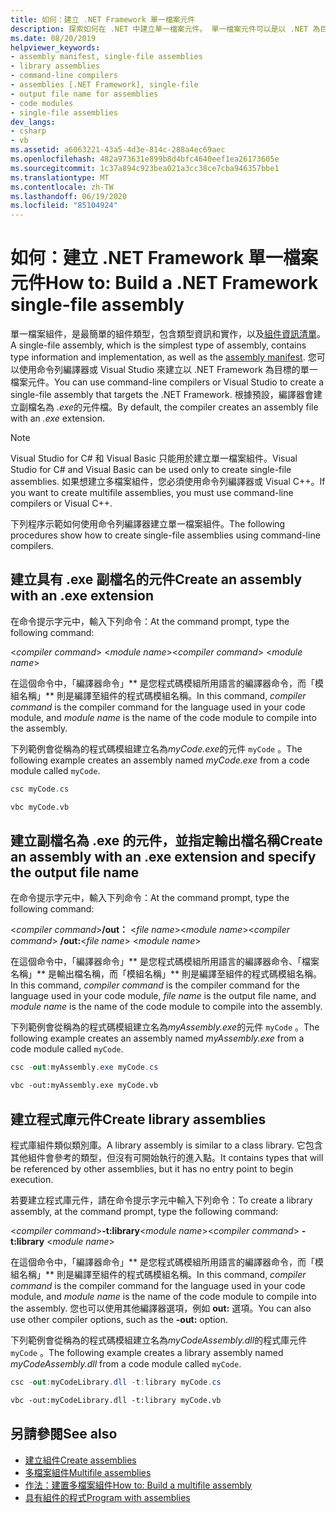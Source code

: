 ```yaml
---
title: 如何：建立 .NET Framework 單一檔案元件
description: 探索如何在 .NET 中建立單一檔案元件。 單一檔案元件可以是以 .NET 為目標的程式庫（.dll），也可以是可執行檔（.exe）。
ms.date: 08/20/2019
helpviewer_keywords:
- assembly manifest, single-file assemblies
- library assemblies
- command-line compilers
- assemblies [.NET Framework], single-file
- output file name for assemblies
- code modules
- single-file assemblies
dev_langs:
- csharp
- vb
ms.assetid: a6063221-43a5-4d3e-814c-288a4ec69aec
ms.openlocfilehash: 482a973631e899b8d4bfc4640eef1ea26173605e
ms.sourcegitcommit: 1c37a894c923bea021a3cc38ce7cba946357bbe1
ms.translationtype: MT
ms.contentlocale: zh-TW
ms.lasthandoff: 06/19/2020
ms.locfileid: "85104924"
---
```

# <a name="how-to-build-a-net-framework-single-file-assembly"></a><span data-ttu-id="6679c-104">如何：建立 .NET Framework 單一檔案元件</span><span class="sxs-lookup"><span data-stu-id="6679c-104">How to: Build a .NET Framework single-file assembly</span></span>

<span data-ttu-id="6679c-105">單一檔案組件，是最簡單的組件類型，包含類型資訊和實作，以及[組件資訊清單](../../standard/assembly/manifest.md)。</span><span class="sxs-lookup"><span data-stu-id="6679c-105">A single-file assembly, which is the simplest type of assembly, contains type information and implementation, as well as the [assembly manifest](../../standard/assembly/manifest.md).</span></span> <span data-ttu-id="6679c-106">您可以使用命令列編譯器或 Visual Studio 來建立以 .NET Framework 為目標的單一檔案元件。</span><span class="sxs-lookup"><span data-stu-id="6679c-106">You can use command-line compilers or Visual Studio to create a single-file assembly that targets the .NET Framework.</span></span> <span data-ttu-id="6679c-107">根據預設，編譯器會建立副檔名為 *.exe*的元件檔。</span><span class="sxs-lookup"><span data-stu-id="6679c-107">By default, the compiler creates an assembly file with an *.exe* extension.</span></span>

> [!NOTE]
> <span data-ttu-id="6679c-108">Visual Studio for C# 和 Visual Basic 只能用於建立單一檔案組件。</span><span class="sxs-lookup"><span data-stu-id="6679c-108">Visual Studio for C# and Visual Basic can be used only to create single-file assemblies.</span></span> <span data-ttu-id="6679c-109">如果想建立多檔案組件，您必須使用命令列編譯器或 Visual C++。</span><span class="sxs-lookup"><span data-stu-id="6679c-109">If you want to create multifile assemblies, you must use command-line compilers or Visual C++.</span></span>

<span data-ttu-id="6679c-110">下列程序示範如何使用命令列編譯器建立單一檔案組件。</span><span class="sxs-lookup"><span data-stu-id="6679c-110">The following procedures show how to create single-file assemblies using command-line compilers.</span></span>

## <a name="create-an-assembly-with-an-exe-extension"></a><span data-ttu-id="6679c-111">建立具有 .exe 副檔名的元件</span><span class="sxs-lookup"><span data-stu-id="6679c-111">Create an assembly with an .exe extension</span></span>

<span data-ttu-id="6679c-112">在命令提示字元中，輸入下列命令：</span><span class="sxs-lookup"><span data-stu-id="6679c-112">At the command prompt, type the following command:</span></span>

<span data-ttu-id="6679c-113">\<*compiler command*> \<*module name*></span><span class="sxs-lookup"><span data-stu-id="6679c-113">\<*compiler command*> \<*module name*></span></span>

<span data-ttu-id="6679c-114">在這個命令中，「編譯器命令」\*\* 是您程式碼模組所用語言的編譯器命令，而「模組名稱」\*\* 則是編譯至組件的程式碼模組名稱。</span><span class="sxs-lookup"><span data-stu-id="6679c-114">In this command, *compiler command* is the compiler command for the language used in your code module, and *module name* is the name of the code module to compile into the assembly.</span></span>

<span data-ttu-id="6679c-115">下列範例會從稱為的程式碼模組建立名為*myCode.exe*的元件 `myCode` 。</span><span class="sxs-lookup"><span data-stu-id="6679c-115">The following example creates an assembly named *myCode.exe* from a code module called `myCode`.</span></span>

```csharp
csc myCode.cs
```

```vb
vbc myCode.vb
```

## <a name="create-an-assembly-with-an-exe-extension-and-specify-the-output-file-name"></a><span data-ttu-id="6679c-116">建立副檔名為 .exe 的元件，並指定輸出檔名稱</span><span class="sxs-lookup"><span data-stu-id="6679c-116">Create an assembly with an .exe extension and specify the output file name</span></span>

<span data-ttu-id="6679c-117">在命令提示字元中，輸入下列命令：</span><span class="sxs-lookup"><span data-stu-id="6679c-117">At the command prompt, type the following command:</span></span>

<span data-ttu-id="6679c-118">\<*compiler command*>**/out：** \<*file name*>\<*module name*></span><span class="sxs-lookup"><span data-stu-id="6679c-118">\<*compiler command*> **/out:**\<*file name*> \<*module name*></span></span>

<span data-ttu-id="6679c-119">在這個命令中，「編譯器命令」\*\* 是您程式碼模組所用語言的編譯器命令、「檔案名稱」\*\* 是輸出檔名稱，而「模組名稱」\*\* 則是編譯至組件的程式碼模組名稱。</span><span class="sxs-lookup"><span data-stu-id="6679c-119">In this command, *compiler command* is the compiler command for the language used in your code module, *file name* is the output file name, and *module name* is the name of the code module to compile into the assembly.</span></span>

<span data-ttu-id="6679c-120">下列範例會從稱為的程式碼模組建立名為*myAssembly.exe*的元件 `myCode` 。</span><span class="sxs-lookup"><span data-stu-id="6679c-120">The following example creates an assembly named *myAssembly.exe* from a code module called `myCode`.</span></span>

```csharp
csc -out:myAssembly.exe myCode.cs
```

```vb
vbc -out:myAssembly.exe myCode.vb
```

## <a name="create-library-assemblies"></a><span data-ttu-id="6679c-121">建立程式庫元件</span><span class="sxs-lookup"><span data-stu-id="6679c-121">Create library assemblies</span></span>
 <span data-ttu-id="6679c-122">程式庫組件類似類別庫。</span><span class="sxs-lookup"><span data-stu-id="6679c-122">A library assembly is similar to a class library.</span></span> <span data-ttu-id="6679c-123">它包含其他組件會參考的類型，但沒有可開始執行的進入點。</span><span class="sxs-lookup"><span data-stu-id="6679c-123">It contains types that will be referenced by other assemblies, but it has no entry point to begin execution.</span></span>

<span data-ttu-id="6679c-124">若要建立程式庫元件，請在命令提示字元中輸入下列命令：</span><span class="sxs-lookup"><span data-stu-id="6679c-124">To create a library assembly, at the command prompt, type the following command:</span></span>

<span data-ttu-id="6679c-125">\<*compiler command*>**-t:library**\<*module name*></span><span class="sxs-lookup"><span data-stu-id="6679c-125">\<*compiler command*> **-t:library** \<*module name*></span></span>

<span data-ttu-id="6679c-126">在這個命令中，「編譯器命令」\*\* 是您程式碼模組所用語言的編譯器命令，而「模組名稱」\*\* 則是編譯至組件的程式碼模組名稱。</span><span class="sxs-lookup"><span data-stu-id="6679c-126">In this command, *compiler command* is the compiler command for the language used in your code module, and *module name* is the name of the code module to compile into the assembly.</span></span> <span data-ttu-id="6679c-127">您也可以使用其他編譯器選項，例如 **out:** 選項。</span><span class="sxs-lookup"><span data-stu-id="6679c-127">You can also use other compiler options, such as the **-out:** option.</span></span>

<span data-ttu-id="6679c-128">下列範例會從稱為的程式碼模組建立名為*myCodeAssembly.dll*的程式庫元件 `myCode` 。</span><span class="sxs-lookup"><span data-stu-id="6679c-128">The following example creates a library assembly named *myCodeAssembly.dll* from a code module called `myCode`.</span></span>

```csharp
csc -out:myCodeLibrary.dll -t:library myCode.cs
```

```vb
vbc -out:myCodeLibrary.dll -t:library myCode.vb
```

## <a name="see-also"></a><span data-ttu-id="6679c-129">另請參閱</span><span class="sxs-lookup"><span data-stu-id="6679c-129">See also</span></span>

- [<span data-ttu-id="6679c-130">建立組件</span><span class="sxs-lookup"><span data-stu-id="6679c-130">Create assemblies</span></span>](../../standard/assembly/create.md)
- [<span data-ttu-id="6679c-131">多檔案組件</span><span class="sxs-lookup"><span data-stu-id="6679c-131">Multifile assemblies</span></span>](multifile-assemblies.md)
- [<span data-ttu-id="6679c-132">作法：建置多檔案組件</span><span class="sxs-lookup"><span data-stu-id="6679c-132">How to: Build a multifile assembly</span></span>](build-multifile-assembly.md)
- [<span data-ttu-id="6679c-133">具有組件的程式</span><span class="sxs-lookup"><span data-stu-id="6679c-133">Program with assemblies</span></span>](../../standard/assembly/index.md)
